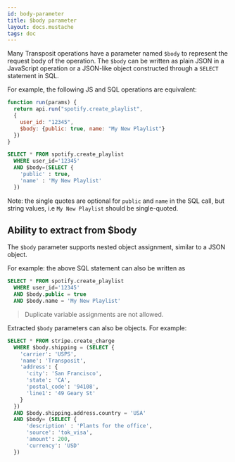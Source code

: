 ```yaml
---
id: body-parameter
title: $body parameter
layout: docs.mustache
tags: doc
---
```


Many Transposit operations have a parameter named `$body` to represent the request body of the operation. The `$body` can be written as plain JSON in a JavaScript operation or a JSON-like object constructed through a `SELECT` statement in SQL.

For example, the following JS and SQL operations are equivalent:

```javascript
function run(params) {
  return api.run("spotify.create_playlist", 
  { 
    user_id: "12345", 
    $body: {public: true, name: "My New Playlist"}
  })
}
```

```sql
SELECT * FROM spotify.create_playlist
  WHERE user_id='12345'
  AND $body=(SELECT {
    'public' : true,
    'name' : 'My New Playlist'
  })
```

Note: the single quotes are optional for `public` and `name` in the SQL call, but string values, i.e `My New Playlist` should be single-quoted.

## Ability to extract from $body

The `$body` parameter supports nested object assignment, similar to a JSON object.

For example: the above SQL statement can also be written as

```sql
SELECT * FROM spotify.create_playlist
  WHERE user_id='12345'
  AND $body.public = true
  AND $body.name = 'My New Playlist'
``` 

> Duplicate variable assignments are not allowed.

Extracted `$body` parameters can also be objects. For example: 

```sql
SELECT * FROM stripe.create_charge
  WHERE $body.shipping = (SELECT {
    'carrier': 'USPS',
    'name': 'Transposit',
    'address': {
      'city': 'San Francisco',
      'state': 'CA',
      'postal_code': '94108',
      'line1': '49 Geary St'
    }
  })
  AND $body.shipping.address.country = 'USA'
  AND $body= (SELECT {
      'description' : 'Plants for the office',
      'source': 'tok_visa',
      'amount': 200,
      'currency': 'USD'
  })
```
